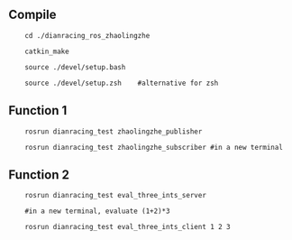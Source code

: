 ## Compile

        cd ./dianracing_ros_zhaolingzhe

        catkin_make
        
        source ./devel/setup.bash
        
        source ./devel/setup.zsh    #alternative for zsh

## Function 1

        rosrun dianracing_test zhaolingzhe_publisher
        
        rosrun dianracing_test zhaolingzhe_subscriber #in a new terminal

## Function 2

        rosrun dianracing_test eval_three_ints_server
        
        #in a new terminal, evaluate (1+2)*3
        
        rosrun dianracing_test eval_three_ints_client 1 2 3